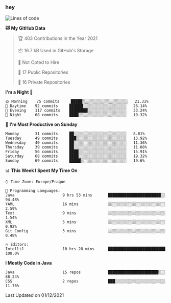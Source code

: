 ### hey

<!--START_SECTION:waka-->
![Lines of code](https://img.shields.io/badge/From%20Hello%20World%20I%27ve%20Written-110077%20lines%20of%20code-blue)

**🐱 My GitHub Data** 

> 🏆 403 Contributions in the Year 2021
 > 
> 📦 16.7 kB Used in GitHub's Storage 
 > 
> 🚫 Not Opted to Hire
 > 
> 📜 17 Public Repositories 
 > 
> 🔑 16 Private Repositories  
 > 
**I'm a Night 🦉** 

```text
🌞 Morning    75 commits     █████░░░░░░░░░░░░░░░░░░░░   21.31% 
🌆 Daytime    92 commits     ██████░░░░░░░░░░░░░░░░░░░   26.14% 
🌃 Evening    117 commits    ████████░░░░░░░░░░░░░░░░░   33.24% 
🌙 Night      68 commits     ████░░░░░░░░░░░░░░░░░░░░░   19.32%

```
📅 **I'm Most Productive on Sunday** 

```text
Monday       31 commits     ██░░░░░░░░░░░░░░░░░░░░░░░   8.81% 
Tuesday      49 commits     ███░░░░░░░░░░░░░░░░░░░░░░   13.92% 
Wednesday    40 commits     ██░░░░░░░░░░░░░░░░░░░░░░░   11.36% 
Thursday     39 commits     ██░░░░░░░░░░░░░░░░░░░░░░░   11.08% 
Friday       56 commits     ████░░░░░░░░░░░░░░░░░░░░░   15.91% 
Saturday     68 commits     ████░░░░░░░░░░░░░░░░░░░░░   19.32% 
Sunday       69 commits     █████░░░░░░░░░░░░░░░░░░░░   19.6%

```


📊 **This Week I Spent My Time On** 

```text
⌚︎ Time Zone: Europe/Prague

💬 Programming Languages: 
Java                     9 hrs 53 mins       ███████████████████████░░   94.48% 
YAML                     16 mins             ░░░░░░░░░░░░░░░░░░░░░░░░░   2.59% 
Text                     9 mins              ░░░░░░░░░░░░░░░░░░░░░░░░░   1.54% 
XML                      5 mins              ░░░░░░░░░░░░░░░░░░░░░░░░░   0.92% 
Git Config               3 mins              ░░░░░░░░░░░░░░░░░░░░░░░░░   0.48%

🔥 Editors: 
IntelliJ                 10 hrs 28 mins      █████████████████████████   100.0%

```

**I Mostly Code in Java** 

```text
Java                     15 repos            ██████████████████████░░░   88.24% 
CSS                      2 repos             ███░░░░░░░░░░░░░░░░░░░░░░   11.76%

```



 Last Updated on 01/12/2021
<!--END_SECTION:waka-->
